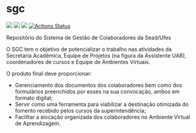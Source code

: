 # sgc
<img src="https://img.shields.io/badge/PHP-8-blue" />&nbsp;<img src="https://img.shields.io/badge/Laravel-8-red" />&nbsp;<img src="https://img.shields.io/badge/Bootstrap-5-blueviolet" />
[![Actions Status](https://github.com/LDI-Ufes/sgc/workflows/PHPUnitTest/badge.svg)](https://github.com/LDI-Ufes/sgc/actions)

Repositório do Sistema de Gestão de Colaboradores da Sead/Ufes

O SGC tem o objetivo de potencializar o trabalho nas atividades da Secretaria Acadêmica, Equipe de Projetos (na figura da Assistente UAB), coordenadores de cursos e Equipe de Ambientes Virtuais.

O produto final deve proporcionar:
- Gerenciamento dos documentos dos colaboradores bem como dos formulários preenchidos por esses na sua convocação, ambos em formato digital;
- Servir como uma ferramenta para viabilizar a destinação otimizada do fomento recebido pelos cursos da superintendência;
- Facilitar a alocação organizada dos colaboradores no Ambiente Virtual de Aprendizagem.

